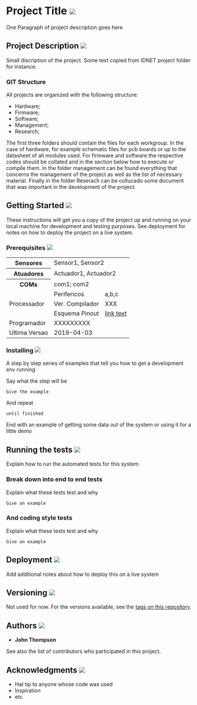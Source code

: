 # Project Title ![](https://img.shields.io/badge/Mandatory%3A-Yes-red.svg)

One Paragraph of project description goes here

## Project Description ![](https://img.shields.io/badge/Mandatory%3A-Yes-red.svg)


Small discription of the project. Some text copied from IDNET project folder for instance.

### GIT Structure
All projects are organized with the following structure:
- Hardware;
- Firmware;
- Software;
- Management;
- Research;

The first three folders should contain the files for each workgroup. In the case of hardware, for example schematic files for pcb boards or up to the datasheet of all modules used. For firmware and software the respective codes should be collated and in the section below how to execute or compile them.
In the folder management can be found everything that concerns the management of the project as well as the list of necessary material.
Finally in the folder Reserach can be collucado some document that was important in the development of the project.

## Getting Started ![](https://img.shields.io/badge/Mandatory%3A-Yes-red.svg)

These instructions will get you a copy of the project up and running on your local machine for development and testing purposes. See deployment for notes on how to deploy the project on a live system.

### Prerequisites ![](https://img.shields.io/badge/Mandatory%3A-Yes-red.svg)

<table>
  <tr>
    <th class="tg-c3ow">Sensores</th>
    <td class="tg-0pky" colspan="2">Sensor1, Sensor2</td>
  </tr>
  <tr>
    <th class="tg-c3ow">Atuadores</th>
    <td class="tg-0pky" colspan="2">Actuador1, Actuador2</td>
  </tr>
  <tr>
    <th class="tg-c3ow">COMs</th>
    <td class="tg-0pky" colspan="2">com1; com2</td>
  </tr>
  <tr>
    <td class="tg-c3ow" rowspan="3">Processador</td>
    <td class="tg-0pky">Perifericos </td>
    <td class="tg-0pky"> a,b,c</td>
  </tr>
  <tr>
    <td class="tg-0pky">Ver. Compilador</td>
    <td class="tg-0pky">XXX</td>
  </tr>
  <tr>
    <td class="tg-0pky">Esquema Pinout </td>
    <td class="tg-0pky"><a href="url">link text</a></td>
  </tr>
  <tr>
    <td class="tg-c3ow">Programador</td>
    <td class="tg-0pky" colspan="2">XXXXXXXXX</td>
  </tr>
  <tr>
    <td class="tg-c3ow">Ultima Versao</td>
    <td class="tg-0pky" colspan="2">2019-04-03</td>
  </tr>
</table>

### Installing ![](https://img.shields.io/badge/Mandatory%3A-No-green.svg)

A step by step series of examples that tell you how to get a development env running

Say what the step will be

```
Give the example
```

And repeat

```
until finished
```

End with an example of getting some data out of the system or using it for a little demo

## Running the tests ![](https://img.shields.io/badge/Mandatory%3A-No-green.svg)

Explain how to run the automated tests for this system

### Break down into end to end tests

Explain what these tests test and why

```
Give an example
```

### And coding style tests

Explain what these tests test and why

```
Give an example
```

## Deployment ![](https://img.shields.io/badge/Mandatory%3A-Yes-red.svg)

Add additional notes about how to deploy this on a live system

## Versioning ![](https://img.shields.io/badge/Mandatory%3A-No-green.svg)

Not used for now. For the versions available, see the [tags on this repository](https://github.com/your/project/tags). 

## Authors ![](https://img.shields.io/badge/Mandatory%3A-Yes-red.svg)

* **John Thompson** 

See also the list of contributors who participated in this project.

## Acknowledgments ![](https://img.shields.io/badge/Mandatory%3A-No-green.svg)

* Hat tip to anyone whose code was used
* Inspiration
* etc